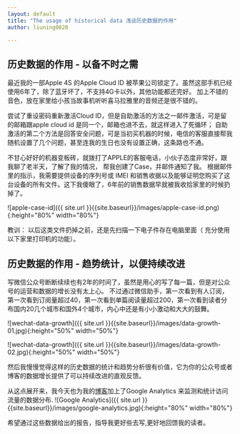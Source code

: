 ```yaml
---
layout: default
title: "The usage of historical data 浅谈历史数据的作用"
author: liuning0820

---
```


## 历史数据的作用 - 以备不时之需

最近我的一部Apple 4S 的Apple Cloud ID 被苹果公司锁定了。虽然这部手机已经使用6年了，除了蓝牙坏了，不支持4G卡以外，其他功能都还完好。 加上不错的音色，放在家里给小孩当故事机听听喜马拉雅里的音频还是很不错的。

尝试了重设密码重新激活Cloud ID，但是自助激活的方法之一邮件激活，可是留的邮箱跟apple cloud id 是同一个，邮箱也进不去，就这样进入了死循环； 自助激活的第二个方法是回答安全问题，可是当初买机器的时候，电信的客服直接帮我随机设置了几个问题，甚至连我的生日也没有设置正确，这条路也不通。

不甘心好好的机器变板砖，就拨打了APPLE的客服电话，小伙子态度非常好，跟我聊了老半天，了解了我的情况， 帮我创建了Case，并邮件通知了我。
根据邮件里的指示，我需要提供设备的序列号或 IMEI 和销售收据以及能够证明您购买了这台设备的所有文件。这下我傻眼了，6年前的销售数据早就被我收拾家里的时候扔掉了。

![apple-case-id]({{ site.url }}{{site.baseurl}}/images/apple-case-id.png){:height="80%" width="80%"}

教训： 以后这类文件扔掉之前，还是先扫描一下电子件存在电脑里面（ 充分使用以下家里打印机的功能）。

## 历史数据的作用 - 趋势统计，以便持续改进

写微信公众号断断续续也有2年的时间了，虽然是用心的写了每一篇，但是对公众号的运营和数据的增长没有太上心。 不过通过微信助手，第一次看到有人订阅，第一次看到订阅量超过40，第一次看到单篇阅读量超过200，第一次看到读者分布国内20几个城市和国外4个城市，内心中还是有小小激动和大大的鼓舞。

![wechat-data-growth]({{ site.url }}{{site.baseurl}}/images/data-growth-01.jpg){:height="50%" width="50%"}

![wechat-data-growth]({{ site.url }}{{site.baseurl}}/images/data-growth-02.jpg){:height="50%" width="50%"}

然后我慢慢觉得这样的历史数据的统计和趋势分析很有价值，它为你的公众号或者博客的数据增长提供了可以持续改进的直观反馈。

从这点展开来，我今天也为我的[博客](https://liuning0820.github.io)加上了Google Analytics 来监测和统计访问流量的数据分布.
![Google Analytics]({{ site.url }}{{site.baseurl}}/images/google-analytics.jpg){:height="80%" width="80%"}

希望通过这些数据给出的报告，指导我更好些去写,更好地回馈我的读者。